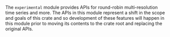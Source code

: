 The `experimental` module provides APIs for round-robin multi-resolution time
series and more. The APIs in this module represent a shift in the scope and
goals of this crate and so development of these features will happen in this
module prior to moving its contents to the crate root and replacing the original
APIs.
